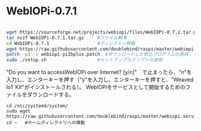 # WebIOPi-0.7.1

```bash

wget https://sourceforge.net/projects/webiopi/files/WebIOPi-0.7.1.tar.gz
tar xvzf WebIOPi-0.7.1.tar.gz     #ファイル解凍
cd WebIOPi-0.7.1                  #ディレクトリ移動
wget https://raw.githubusercontent.com/doublebind/raspi/master/webiopi-pi2bplus.patch       #修正プログラムダウンロード
patch -p1 -i webiopi-pi2bplus.patch  #ダウンロードした修正プログラムの適用
sudo ./setup.sh                   #セットアップスクリプトの適用
```

"Do you want to accessWebIOPi over Internet? [y/n]"　で止まったら、"n"を入力し、エンターキーを押す（"y"を入力し、エンターキーを押すと、"Weaved IoT Kit"がインストールされる）。
WebIOPiをサービスとして開始するためのファイルをダウンロードする。

```
cd /etc/systemd/system/
sudo wget https://raw.githubusercontent.com/doublebind/raspi/master/webiopi.service
cd ~   #ホームディレクトリへの移動
```
